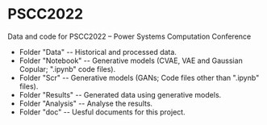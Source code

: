 # PSCC2022
Data and code for PSCC2022 – Power Systems Computation Conference
* Folder "Data" -- Historical and processed data.
* Folder "Notebook" -- Generative models (CVAE, VAE and Gaussian Copular; ".ipynb" code files).
* Folder "Scr" -- Generative models (GANs; Code files other than ".ipynb" files).
* Folder "Results" -- Generated data using generative models.
* Folder "Analysis" -- Analyse the results.
* Folder "doc" -- Uesful documents for this project.
